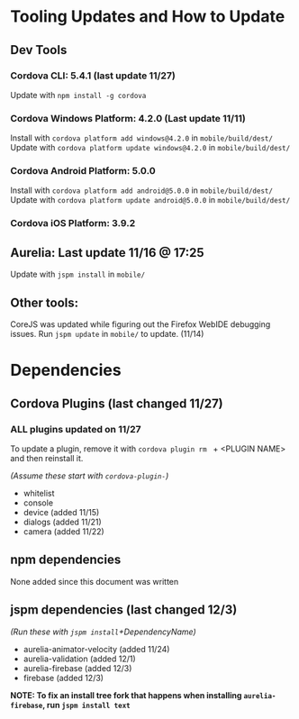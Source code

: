# Tooling Updates and How to Update

## Dev Tools

### Cordova CLI: 5.4.1 (last update 11/27)
Update with `npm install -g cordova`
### Cordova Windows Platform: 4.2.0 (Last update 11/11)
Install with `cordova platform add windows@4.2.0` in `mobile/build/dest/`
Update with `cordova platform update windows@4.2.0` in `mobile/build/dest/`
### Cordova Android Platform: 5.0.0
Install with `cordova platform add android@5.0.0` in `mobile/build/dest/`
Update with `cordova platform update android@5.0.0` in `mobile/build/dest/`
### Cordova iOS Platform: 3.9.2

## Aurelia: Last update 11/16 @ 17:25
Update with `jspm install` in `mobile/`

## Other tools:
CoreJS was updated while figuring out the Firefox WebIDE debugging issues.
Run `jspm update` in `mobile/` to update.
(11/14)

# Dependencies

## Cordova Plugins (last changed 11/27)
### ALL plugins updated on 11/27
To update a plugin, remove it with `cordova plugin rm ` + &lt;PLUGIN NAME&gt; and then reinstall it.

_(Assume these start with `cordova-plugin-`)_
* whitelist
* console
* device (added 11/15)
* dialogs (added 11/21)
* camera (added 11/22)

## npm dependencies
None added since this document was written

## jspm dependencies (last changed 12/3)
_(Run these with `jspm install`+DependencyName)_
* aurelia-animator-velocity (added 11/24)
* aurelia-validation (added 12/1)
* aurelia-firebase (added 12/3)
* firebase (added 12/3)

**NOTE: To fix an install tree fork that happens when installing `aurelia-firebase`, run `jspm install text`**
